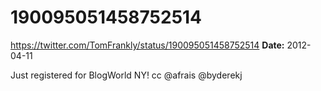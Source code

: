 # 190095051458752514
https://twitter.com/TomFrankly/status/190095051458752514
**Date:** 2012-04-11

Just registered for BlogWorld NY! cc @afrais @byderekj
